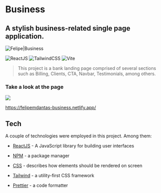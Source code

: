 # Business

## A stylish business-related single page application.  

![Felipe|Business](https://img.shields.io/badge/FelipeMDantas-Business-blue)

<p>

![ReactJS](https://img.shields.io/badge/react-%2320232a.svg?style=for-the-badge&logo=react&logoColor=%2361DAFB)
![TailwindCSS](https://img.shields.io/badge/tailwindcss-%2338B2AC.svg?style=for-the-badge&logo=tailwind-css&logoColor=white)
![Vite](https://img.shields.io/badge/vite-%23646CFF.svg?style=for-the-badge&logo=vite&logoColor=white)

>This project is a bank landing page comprised of several sections such as Billing, Clients, CTA, Navbar, Testimonials, among others. 

### Take a look at the page
<img src = images/page_gif.gif>

<p>

https://felipemdantas-business.netlify.app/

## Tech

A couple of technologies were employed in this project. Among them:

- [ReactJS] - A JavaScript library for building user interfaces
- [NPM] - a package manager
- [CSS] - describes how elements should be rendered on screen
- [Tailwind] - a utility-first CSS framework
- [Prettier] - a code formatter

    [ReactJS]: https://reactjs.org/
    [NPM]: https://www.npmjs.com/
    [css]: https://developer.mozilla.org/en-US/docs/Web/CSS
    [Tailwind]: https://tailwindcss.com/
    [Prettier]: https://prettier.io/
